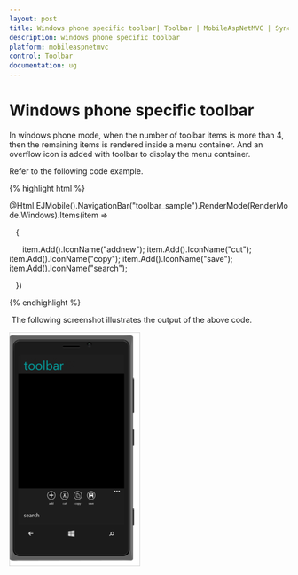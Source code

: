 ```yaml
---
layout: post
title: Windows phone specific toolbar| Toolbar | MobileAspNetMVC | Syncfusion
description: windows phone specific toolbar
platform: mobileaspnetmvc
control: Toolbar
documentation: ug
---
```


# Windows phone specific toolbar

In windows phone mode, when the number of toolbar items is more than 4, then the remaining items is rendered inside a menu container. And an overflow icon is added with toolbar to display the menu container.

Refer to the following code example.

{% highlight html %}

@Html.EJMobile().NavigationBar("toolbar_sample").RenderMode(RenderMode.Windows).Items(item =>

   {

      item.Add().IconName("addnew");
      item.Add().IconName("cut");
      item.Add().IconName("copy");
      item.Add().IconName("save");
      item.Add().IconName("search");

   })

{% endhighlight %}

 The following screenshot illustrates the output of the above code.

![](Windows-phone-specific-toolbar_images/Windows-phone-specific-toolbar_img1.png)



